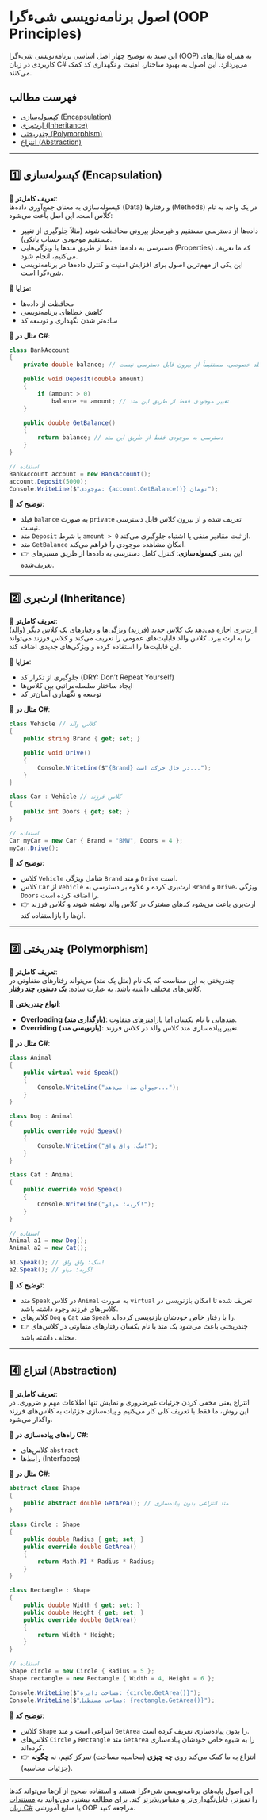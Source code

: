 # اصول برنامه‌نویسی شیء‌گرا (OOP Principles)

این سند به توضیح چهار اصل اساسی برنامه‌نویسی شیء‌گرا (OOP) به همراه مثال‌های کاربردی در زبان C# می‌پردازد. این اصول به بهبود ساختار، امنیت و نگهداری کد کمک می‌کنند.

## فهرست مطالب
- [کپسوله‌سازی (Encapsulation)](#کپسولهسازی-encapsulation)
- [ارث‌بری (Inheritance)](#ارثبری-inheritance)
- [چندریختی (Polymorphism)](#چندریختی-polymorphism)
- [انتزاع (Abstraction)](#انتزاع-abstraction)

---

## 1️⃣ کپسوله‌سازی (Encapsulation)

🔹 **تعریف کامل‌تر**:  
کپسوله‌سازی به معنای جمع‌آوری داده‌ها (Data) و رفتارها (Methods) در یک واحد به نام کلاس است. این اصل باعث می‌شود:

- داده‌ها از دسترسی مستقیم و غیرمجاز بیرونی محافظت شوند (مثلاً جلوگیری از تغییر مستقیم موجودی حساب بانکی).
- دسترسی به داده‌ها فقط از طریق متدها یا ویژگی‌هایی (Properties) که ما تعریف می‌کنیم، انجام شود.
- این یکی از مهم‌ترین اصول برای افزایش امنیت و کنترل داده‌ها در برنامه‌نویسی شیء‌گرا است.

📌 **مزایا**:
- محافظت از داده‌ها
- کاهش خطاهای برنامه‌نویسی
- ساده‌تر شدن نگهداری و توسعه کد

🔹 **مثال در C#**:
```csharp
class BankAccount
{
    private double balance; // فیلد خصوصی، مستقیماً از بیرون قابل دسترسی نیست

    public void Deposit(double amount)
    {
        if (amount > 0)
            balance += amount; // تغییر موجودی فقط از طریق این متد
    }

    public double GetBalance()
    {
        return balance; // دسترسی به موجودی فقط از طریق این متد
    }
}

// استفاده
BankAccount account = new BankAccount();
account.Deposit(5000);
Console.WriteLine($"موجودی: {account.GetBalance()} تومان");
```

📝 **توضیح کد**:
- فیلد `balance` به صورت `private` تعریف شده و از بیرون کلاس قابل دسترسی نیست.
- متد `Deposit` با شرط `amount > 0` از ثبت مقادیر منفی یا اشتباه جلوگیری می‌کند.
- متد `GetBalance` امکان مشاهده موجودی را فراهم می‌کند.
- 👉 این یعنی **کپسوله‌سازی**: کنترل کامل دسترسی به داده‌ها از طریق مسیرهای تعریف‌شده.

---

## 2️⃣ ارث‌بری (Inheritance)

🔹 **تعریف کامل‌تر**:  
ارث‌بری اجازه می‌دهد یک کلاس جدید (فرزند) ویژگی‌ها و رفتارهای یک کلاس دیگر (والد) را به ارث ببرد. کلاس والد قابلیت‌های عمومی را تعریف می‌کند و کلاس فرزند می‌تواند این قابلیت‌ها را استفاده کرده و ویژگی‌های جدیدی اضافه کند.

📌 **مزایا**:
- جلوگیری از تکرار کد (DRY: Don’t Repeat Yourself)
- ایجاد ساختار سلسله‌مراتبی بین کلاس‌ها
- توسعه و نگهداری آسان‌تر کد

🔹 **مثال در C#**:
```csharp
class Vehicle // کلاس والد
{
    public string Brand { get; set; }

    public void Drive()
    {
        Console.WriteLine($"{Brand} در حال حرکت است...");
    }
}

class Car : Vehicle // کلاس فرزند
{
    public int Doors { get; set; }
}

// استفاده
Car myCar = new Car { Brand = "BMW", Doors = 4 };
myCar.Drive();
```

📝 **توضیح کد**:
- کلاس `Vehicle` شامل ویژگی `Brand` و متد `Drive` است.
- کلاس `Car` از `Vehicle` ارث‌بری کرده و علاوه بر دسترسی به `Brand` و `Drive`، ویژگی `Doors` را اضافه کرده است.
- 👉 ارث‌بری باعث می‌شود کدهای مشترک در کلاس والد نوشته شوند و کلاس فرزند آن‌ها را بازاستفاده کند.

---

## 3️⃣ چندریختی (Polymorphism)

🔹 **تعریف کامل‌تر**:  
چندریختی به این معناست که یک نام (مثل یک متد) می‌تواند رفتارهای متفاوتی در کلاس‌های مختلف داشته باشد. به عبارت ساده: **یک دستور، چند رفتار**.

📌 **انواع چندریختی**:
- **Overloading (بارگذاری متد)**: متدهایی با نام یکسان اما پارامترهای متفاوت.
- **Overriding (بازنویسی متد)**: تغییر پیاده‌سازی متد کلاس والد در کلاس فرزند.

🔹 **مثال در C#**:
```csharp
class Animal
{
    public virtual void Speak()
    {
        Console.WriteLine("حیوان صدا می‌دهد...");
    }
}

class Dog : Animal
{
    public override void Speak()
    {
        Console.WriteLine("سگ: واق واق!");
    }
}

class Cat : Animal
{
    public override void Speak()
    {
        Console.WriteLine("گربه: میاو!");
    }
}

// استفاده
Animal a1 = new Dog();
Animal a2 = new Cat();

a1.Speak(); // سگ: واق واق!
a2.Speak(); // گربه: میاو!
```

📝 **توضیح کد**:
- متد `Speak` در کلاس `Animal` به صورت `virtual` تعریف شده تا امکان بازنویسی در کلاس‌های فرزند وجود داشته باشد.
- کلاس‌های `Dog` و `Cat` متد `Speak` را با رفتار خاص خودشان بازنویسی کرده‌اند.
- 👉 چندریختی باعث می‌شود یک متد با نام یکسان رفتارهای متفاوتی در کلاس‌های مختلف داشته باشد.

---

## 4️⃣ انتزاع (Abstraction)

🔹 **تعریف کامل‌تر**:  
انتزاع یعنی مخفی کردن جزئیات غیرضروری و نمایش تنها اطلاعات مهم و ضروری. در این روش، ما فقط با تعریف کلی کار می‌کنیم و پیاده‌سازی جزئیات به کلاس‌های فرزند واگذار می‌شود.

📌 **راه‌های پیاده‌سازی در C#**:
- کلاس‌های `abstract`
- رابط‌ها (Interfaces)

🔹 **مثال در C#**:
```csharp
abstract class Shape
{
    public abstract double GetArea(); // متد انتزاعی بدون پیاده‌سازی
}

class Circle : Shape
{
    public double Radius { get; set; }
    public override double GetArea()
    {
        return Math.PI * Radius * Radius;
    }
}

class Rectangle : Shape
{
    public double Width { get; set; }
    public double Height { get; set; }
    public override double GetArea()
    {
        return Width * Height;
    }
}

// استفاده
Shape circle = new Circle { Radius = 5 };
Shape rectangle = new Rectangle { Width = 4, Height = 6 };

Console.WriteLine($"مساحت دایره: {circle.GetArea()}");
Console.WriteLine($"مساحت مستطیل: {rectangle.GetArea()}");
```

📝 **توضیح کد**:
- کلاس `Shape` انتزاعی است و متد `GetArea` را بدون پیاده‌سازی تعریف کرده است.
- کلاس‌های `Circle` و `Rectangle` متد `GetArea` را به شیوه خاص خودشان پیاده‌سازی کرده‌اند.
- 👉 انتزاع به ما کمک می‌کند روی **چه چیزی** (محاسبه مساحت) تمرکز کنیم، نه **چگونه** (جزئیات محاسبه).

---

این اصول پایه‌های برنامه‌نویسی شیء‌گرا هستند و استفاده صحیح از آن‌ها می‌تواند کدها را تمیزتر، قابل‌نگهداری‌تر و مقیاس‌پذیرتر کند. برای مطالعه بیشتر، می‌توانید به [مستندات زبان C#](https://learn.microsoft.com/en-us/dotnet/csharp/) یا منابع آموزشی OOP مراجعه کنید.